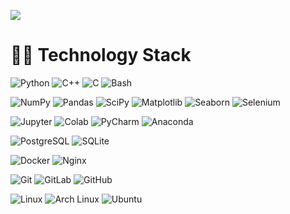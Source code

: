 <!--## Hi there 👋-->
![](https://github.com/crissyro/crissyro/blob/main/__.gif)

# 👨‍💻 Technology Stack

![Python](https://img.shields.io/badge/Python-3670A0?style=for-the-badge&logo=python&logoColor=ffdd54)
![C++](https://img.shields.io/badge/C++-%2300599C.svg?style=for-the-badge&logo=c%2B%2B&logoColor=white)
![C](https://img.shields.io/badge/C-%2300599C.svg?style=for-the-badge&logo=c&logoColor=white)
![Bash](https://img.shields.io/badge/GNU%20Bash-4EAA25?style=for-the-badge&logo=GNU%20Bash&logoColor=white)

![NumPy](https://img.shields.io/badge/NumPy-%23013243.svg?style=for-the-badge&logo=numpy&logoColor=white)
![Pandas](https://img.shields.io/badge/Pandas-%23150458.svg?style=for-the-badge&logo=pandas&logoColor=white)
![SciPy](https://img.shields.io/badge/SciPy-%230C55A5.svg?style=for-the-badge&logo=scipy&logoColor=%white)
![Matplotlib](https://img.shields.io/badge/Matplotlib-%23ffffff.svg?style=for-the-badge&logo=Matplotlib&logoColor=black)
![Seaborn](https://img.shields.io/badge/Seaborn-%23013243.svg?style=for-the-badge&logo=seaborn&logoColor=white)
![Selenium](https://img.shields.io/badge/Selenium-%2343B02A.svg?style=for-the-badge&logo=selenium&logoColor=white)

<!-- ![Plotly](https://img.shields.io/badge/Plotly-%23004B87.svg?style=for-the-badge&logo=plotly&logoColor=white)
![ScikitLearn](https://img.shields.io/badge/Scikit--Learn-%23F7931E.svg?style=for-the-badge&logo=scikit-learn&logoColor=white) 

![PyTorch](https://img.shields.io/badge/PyTorch-%23EE4C2C.svg?style=for-the-badge&logo=PyTorch&logoColor=white)
![Keras](https://img.shields.io/badge/Keras-%23D00000.svg?style=for-the-badge&logo=Keras&logoColor=white)
![TensorFlow](https://img.shields.io/badge/TensorFlow-%23FF6F00.svg?style=for-the-badge&logo=TensorFlow&logoColor=white) -->

![Jupyter](https://img.shields.io/badge/Jupyter-%23F37626.svg?style=for-the-badge&logo=Jupyter&logoColor=white)
![Colab](https://img.shields.io/badge/Colab-F9AB00?style=for-the-badge&logo=googlecolab&color=525252)
![PyCharm](https://img.shields.io/badge/pycharm-143?style=for-the-badge&logo=pycharm&logoColor=black&color=black&labelColor=green)
![Anaconda](https://img.shields.io/badge/Anaconda-%2344A833.svg?style=for-the-badge&logo=anaconda&logoColor=white)

![PostgreSQL](https://img.shields.io/badge/PostgreSQL-%23336791.svg?style=for-the-badge&logo=postgresql&logoColor=white)
![SQLite](https://img.shields.io/badge/SQLite-%2307405e.svg?style=for-the-badge&logo=sqlite&logoColor=white)

![Docker](https://img.shields.io/badge/Docker-%230db7ed.svg?style=for-the-badge&logo=docker&logoColor=white)
![Nginx](https://img.shields.io/badge/Nginx-%23009639.svg?style=for-the-badge&logo=nginx&logoColor=white) 

![Git](https://img.shields.io/badge/Git-%23F05033.svg?style=for-the-badge&logo=git&logoColor=white)
![GitLab](https://img.shields.io/badge/GitLab-%23181717.svg?style=for-the-badge&logo=gitlab&logoColor=white)
![GitHub](https://img.shields.io/badge/github-%23121011.svg?style=for-the-badge&logo=github&logoColor=white)

![Linux](https://img.shields.io/badge/Linux-%23FCC624.svg?style=for-the-badge&logo=linux&logoColor=black)
![Arch Linux](https://img.shields.io/badge/Arch%20Linux-%231793D1.svg?style=for-the-badge&logo=arch-linux&logoColor=white)
![Ubuntu](https://img.shields.io/badge/Ubuntu-E95420?style=for-the-badge&logo=ubuntu&logoColor=white)


<!--
**crissyro/crissyro** is a ✨ _special_ ✨ repository because its `README.md` (this file) appears on your GitHub profile.

Here are some ideas to get you started:

- 🔭 I’m currently working on ...
- 🌱 I’m currently learning ...
- 👯 I’m looking to collaborate on ...
- 🤔 I’m looking for help with ...
- 💬 Ask me about ...
- 📫 How to reach me: ...
- 😄 Pronouns: ...
- ⚡ Fun fact: ...
-->

